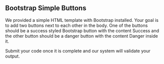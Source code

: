 ## Bootstrap Simple Buttons
We provided a simple HTML template with Bootstrap installed. Your goal is to add two buttons next to each other in the body. One of the buttons should be a success styled Bootstrap button with the content Success and the other button should be a danger button with the content Danger inside it.

Submit your code once it is complete and our system will validate your output.
